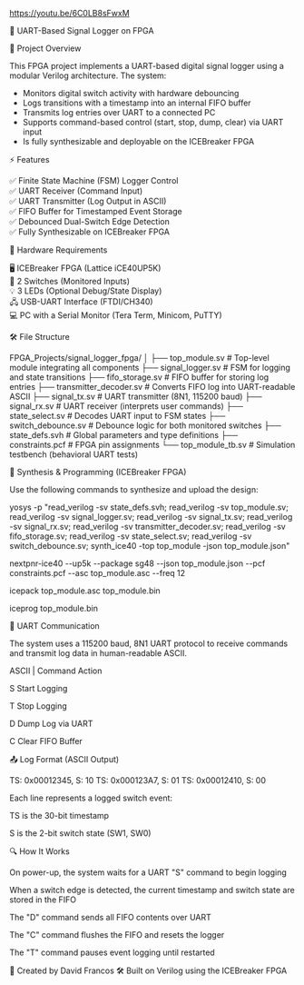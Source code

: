 https://youtu.be/6C0LB8sFwxM

🚀 UART-Based Signal Logger on FPGA

📌 Project Overview

This FPGA project implements a UART-based digital signal logger using a modular Verilog architecture. The system:

- Monitors digital switch activity with hardware debouncing
- Logs transitions with a timestamp into an internal FIFO buffer
- Transmits log entries over UART to a connected PC
- Supports command-based control (start, stop, dump, clear) via UART input
- Is fully synthesizable and deployable on the ICEBreaker FPGA

⚡ Features

✅ Finite State Machine (FSM) Logger Control  
✅ UART Receiver (Command Input)  
✅ UART Transmitter (Log Output in ASCII)  
✅ FIFO Buffer for Timestamped Event Storage  
✅ Debounced Dual-Switch Edge Detection  
✅ Fully Synthesizable on ICEBreaker FPGA

📜 Hardware Requirements

🖥️ ICEBreaker FPGA (Lattice iCE40UP5K)  
🔘 2 Switches (Monitored Inputs)  
💡 3 LEDs (Optional Debug/State Display)  
🖧 USB-UART Interface (FTDI/CH340)  
💻 PC with a Serial Monitor (Tera Term, Minicom, PuTTY)

🛠️ File Structure

FPGA_Projects/signal_logger_fpga/ │ ├── top_module.sv # Top-level module integrating all components ├── signal_logger.sv # FSM for logging and state transitions ├── fifo_storage.sv # FIFO buffer for storing log entries ├── transmitter_decoder.sv # Converts FIFO log into UART-readable ASCII ├── signal_tx.sv # UART transmitter (8N1, 115200 baud) ├── signal_rx.sv # UART receiver (interprets user commands) ├── state_select.sv # Decodes UART input to FSM states ├── switch_debounce.sv # Debounce logic for both monitored switches ├── state_defs.svh # Global parameters and type definitions ├── constraints.pcf # FPGA pin assignments └── top_module_tb.sv # Simulation testbench (behavioral UART tests)

💾 Synthesis & Programming (ICEBreaker FPGA)

Use the following commands to synthesize and upload the design:

yosys -p "read_verilog -sv state_defs.svh; read_verilog -sv top_module.sv; read_verilog -sv signal_logger.sv; read_verilog -sv signal_tx.sv; read_verilog -sv signal_rx.sv; read_verilog -sv transmitter_decoder.sv; read_verilog -sv fifo_storage.sv; read_verilog -sv state_select.sv; read_verilog -sv switch_debounce.sv; synth_ice40 -top top_module -json top_module.json"

nextpnr-ice40 --up5k --package sg48 --json top_module.json --pcf constraints.pcf --asc top_module.asc --freq 12

icepack top_module.asc top_module.bin

iceprog top_module.bin

📡 UART Communication

The system uses a 115200 baud, 8N1 UART protocol to receive commands and transmit log data in human-readable ASCII.

ASCII | Command	Action

S        Start Logging

T        Stop Logging

D	       Dump Log via UART

C	       Clear FIFO Buffer


📤 Log Format (ASCII Output)

TS: 0x00012345, S: 10
TS: 0x000123A7, S: 01
TS: 0x00012410, S: 00

Each line represents a logged switch event:

TS is the 30-bit timestamp

S is the 2-bit switch state (SW1, SW0)

🔍 How It Works

On power-up, the system waits for a UART "S" command to begin logging

When a switch edge is detected, the current timestamp and switch state are stored in the FIFO

The "D" command sends all FIFO contents over UART

The "C" command flushes the FIFO and resets the logger

The "T" command pauses event logging until restarted

👤 Created by David Francos
🛠️ Built on Verilog using the ICEBreaker FPGA
